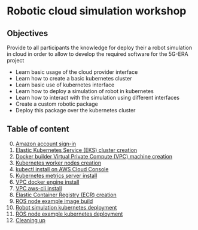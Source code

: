 # Robotic cloud simulation workshop

## Objectives

Provide to all participants the knowledge for deploy their a robot simulation in cloud in order to allow to develop the required software for the 5G-ERA project

- Learn basic usage of the cloud provider interface
- Learn how to create a basic kubernetes cluster
- Learn basic use of kubernetes interface
- Learn how to deploy a simulation of robot in kubernetes
- Learn how to interact with the simulation using different interfaces
- Create a custom robotic package
- Deploy this package over the kubernetes cluster


## Table of content

0. [Amazon account sign-in](00-signin/README.md)
1. [Elastic Kubernetes Service (EKS) cluster creation](01-kubernetes-cluster-creation/README.md)
2. [Docker builder Virtual Private Compute (VPC) machine creation](02-vpc-creation/README.md)
3. [Kubernetes worker nodes creation](03-creating-worker-nodes/README.md)
4. [kubectl install on AWS Cloud Console](04-kubectl-install/README.md)
5. [Kubernetes metrics server install](05-metrics-server/README.md)
6. [VPC docker engine install](06-vpc-docker-install/README.md)
7. [VPC aws-cli install](07-vpc-aws-cli-install/README.md)
8. [Elastic Container Registry (ECR) creation](08-registry-creation/README.md)
9. [ROS node example image build](09-docker-image-creation/README.md)
10. [Robot simulation kubernetes deployment](10-deploy-robot-simulation/README.md)
11. [ROS node example kubernetes deployment](11-image-deployment/README.md)
12. [Cleaning up](12-cleaning-up/README.md)
